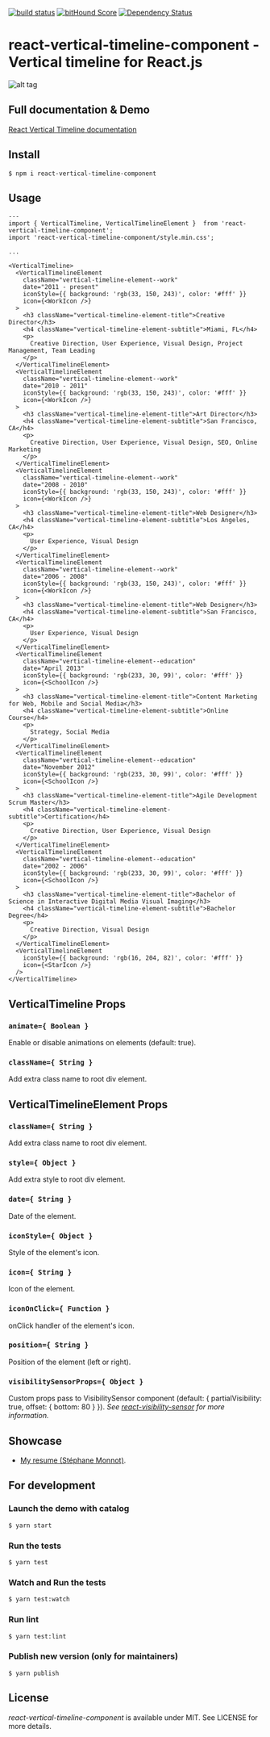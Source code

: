 [![build status](https://secure.travis-ci.org/stephane-monnot/react-vertical-timeline.svg)](http://travis-ci.org/stephane-monnot/react-vertical-timeline) [![bitHound Score](https://www.bithound.io/github/stephane-monnot/react-vertical-timeline/badges/score.svg)](https://www.bithound.io/github/stephane-monnot/react-vertical-timeline) [![Dependency Status](https://david-dm.org/stephane-monnot/react-vertical-timeline.svg)](https://david-dm.org/stephane-monnot/react-vertical-timeline)

# react-vertical-timeline-component - Vertical timeline for React.js
![alt tag](https://i.imgur.com/X7Tefzr.gif)

## Full documentation & Demo

[React Vertical Timeline documentation](https://stephane-monnot.github.io/react-vertical-timeline/)


## Install

```code
$ npm i react-vertical-timeline-component
```


## Usage

```code|lang-jsx
---
import { VerticalTimeline, VerticalTimelineElement }  from 'react-vertical-timeline-component';
import 'react-vertical-timeline-component/style.min.css';

...

<VerticalTimeline>
  <VerticalTimelineElement
    className="vertical-timeline-element--work"
    date="2011 - present"
    iconStyle={{ background: 'rgb(33, 150, 243)', color: '#fff' }}
    icon={<WorkIcon />}
  >
    <h3 className="vertical-timeline-element-title">Creative Director</h3>
    <h4 className="vertical-timeline-element-subtitle">Miami, FL</h4>
    <p>
      Creative Direction, User Experience, Visual Design, Project Management, Team Leading
    </p>
  </VerticalTimelineElement>
  <VerticalTimelineElement
    className="vertical-timeline-element--work"
    date="2010 - 2011"
    iconStyle={{ background: 'rgb(33, 150, 243)', color: '#fff' }}
    icon={<WorkIcon />}
  >
    <h3 className="vertical-timeline-element-title">Art Director</h3>
    <h4 className="vertical-timeline-element-subtitle">San Francisco, CA</h4>
    <p>
      Creative Direction, User Experience, Visual Design, SEO, Online Marketing
    </p>
  </VerticalTimelineElement>
  <VerticalTimelineElement
    className="vertical-timeline-element--work"
    date="2008 - 2010"
    iconStyle={{ background: 'rgb(33, 150, 243)', color: '#fff' }}
    icon={<WorkIcon />}
  >
    <h3 className="vertical-timeline-element-title">Web Designer</h3>
    <h4 className="vertical-timeline-element-subtitle">Los Angeles, CA</h4>
    <p>
      User Experience, Visual Design
    </p>
  </VerticalTimelineElement>
  <VerticalTimelineElement
    className="vertical-timeline-element--work"
    date="2006 - 2008"
    iconStyle={{ background: 'rgb(33, 150, 243)', color: '#fff' }}
    icon={<WorkIcon />}
  >
    <h3 className="vertical-timeline-element-title">Web Designer</h3>
    <h4 className="vertical-timeline-element-subtitle">San Francisco, CA</h4>
    <p>
      User Experience, Visual Design
    </p>
  </VerticalTimelineElement>
  <VerticalTimelineElement
    className="vertical-timeline-element--education"
    date="April 2013"
    iconStyle={{ background: 'rgb(233, 30, 99)', color: '#fff' }}
    icon={<SchoolIcon />}
  >
    <h3 className="vertical-timeline-element-title">Content Marketing for Web, Mobile and Social Media</h3>
    <h4 className="vertical-timeline-element-subtitle">Online Course</h4>
    <p>
      Strategy, Social Media
    </p>
  </VerticalTimelineElement>
  <VerticalTimelineElement
    className="vertical-timeline-element--education"
    date="November 2012"
    iconStyle={{ background: 'rgb(233, 30, 99)', color: '#fff' }}
    icon={<SchoolIcon />}
  >
    <h3 className="vertical-timeline-element-title">Agile Development Scrum Master</h3>
    <h4 className="vertical-timeline-element-subtitle">Certification</h4>
    <p>
      Creative Direction, User Experience, Visual Design
    </p>
  </VerticalTimelineElement>
  <VerticalTimelineElement
    className="vertical-timeline-element--education"
    date="2002 - 2006"
    iconStyle={{ background: 'rgb(233, 30, 99)', color: '#fff' }}
    icon={<SchoolIcon />}
  >
    <h3 className="vertical-timeline-element-title">Bachelor of Science in Interactive Digital Media Visual Imaging</h3>
    <h4 className="vertical-timeline-element-subtitle">Bachelor Degree</h4>
    <p>
      Creative Direction, Visual Design
    </p>
  </VerticalTimelineElement>
  <VerticalTimelineElement
    iconStyle={{ background: 'rgb(16, 204, 82)', color: '#fff' }}
    icon={<StarIcon />}
  />
</VerticalTimeline>
```


## VerticalTimeline Props

### `animate={ Boolean }`

Enable or disable animations on elements (default: true).

### `className={ String }`

Add extra class name to root div element.


## VerticalTimelineElement Props

### `className={ String }`

Add extra class name to root div element.

### `style={ Object }`

Add extra style to root div element.

### `date={ String }`

Date of the element.

### `iconStyle={ Object }`

Style of the element's icon.

### `icon={ String }`

Icon of the element.

### `iconOnClick={ Function }`

onClick handler of the element's icon.

### `position={ String }`

Position of the element (left or right).

### `visibilitySensorProps={ Object }`

Custom props pass to VisibilitySensor component (default: { partialVisibility: true, offset: { bottom: 80 } }).
*See [react-visibility-sensor](https://github.com/joshwnj/react-visibility-sensor) for more information.*


## Showcase

* [My resume (Stéphane Monnot)](https://stephanemonnot.com/).


## For development
### Launch the demo with catalog
```code
$ yarn start
```

### Run the tests
```code
$ yarn test
```

### Watch and Run the tests 
```code
$ yarn test:watch
```

### Run lint
```code
$ yarn test:lint
```

### Publish new version (only for maintainers)
```code
$ yarn publish
```

## License

*react-vertical-timeline-component* is available under MIT. See LICENSE for more details.
